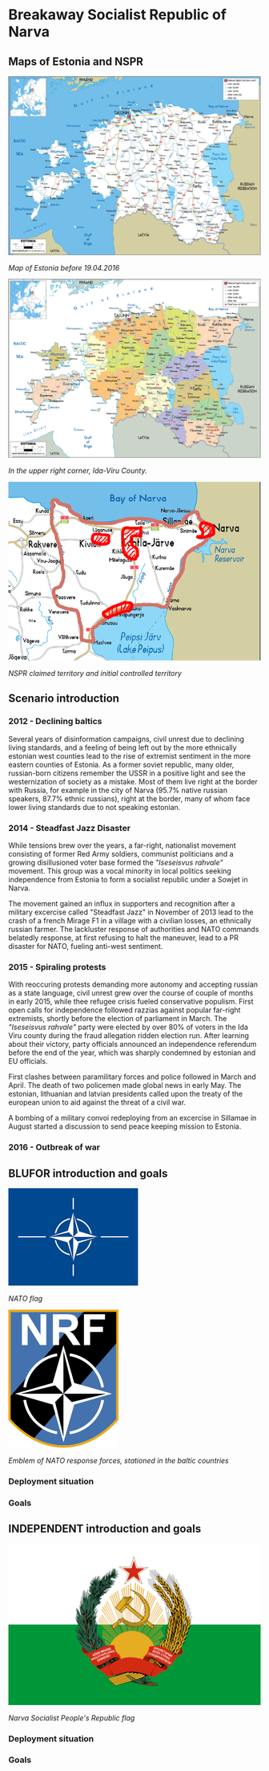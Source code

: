 # Breakaway Socialist Republic of Narva

## Maps of Estonia and NSPR

<img src="ressources/estonia_prewar.png">

*Map of Estonia before 19.04.2016*

<img src="ressources/estonia_political_map.png">

*In the upper right corner, Ida-Viru County.*

<img src="ressources/estonia-post-2015.png">

*NSPR claimed territory and initial controlled territory*

## Scenario introduction

### 2012 - Declining baltics

Several years of disinformation campaigns, civil unrest due to declining living
standards, and a feeling of being left out by the more ethnically estonian west
counties lead to the rise of extremist sentiment in the more eastern counties
of Estonia. As a former soviet republic, many older, russian-born citizens
remember the USSR in a positive light and see the westernization of society as
a mistake. Most of them live right at the border with Russia, for example in
the city of Narva (95.7% native russian speakers, 87.7% ethnic russians), right
at the border, many of whom face lower living standards due to not speaking estonian.

### 2014 - Steadfast Jazz Disaster

While tensions brew over the years, a far-right, nationalist movement consisting
of former Red Army soldiers, communist politicians and a growing disillusioned
voter base formed the *"Iseseisvus rahvale"* movement. This group was a vocal
minority in local politics seeking independence from Estonia to form a socialist
republic under a Sowjet in Narva.

The movement gained an influx in supporters and recognition after a military
excercise called "Steadfast Jazz" in November of 2013 lead to the crash of a
french Mirage F1 in a village with a civilian losses, an ethnically russian
farmer. The lackluster response of authorities and NATO commands belatedly
response, at first refusing to halt the maneuver, lead to a PR disaster for
NATO, fueling anti-west sentiment.

### 2015 - Spiraling protests

With reoccuring protests demanding more autonomy and accepting russian as a state
language, civil unrest grew over the course of couple of months in early 2015,
while thee refugee crisis fueled conservative populism. First open calls for 
independence followed razzias against popular far-right extremists, shortly before 
the election of parliament in March. The *"Iseseisvus rahvale"* party were elected 
by over 80% of voters in the Ida Viru county during the fraud allegation ridden election run. 
After learning about their victory, party officials announced an independence referendum
before the end of the year, which was sharply condemned by estonian and EU officials.

First clashes between paramilitary forces and police followed in March and April.
The death of two policemen made global news in early May. The estonian, lithuanian 
and latvian presidents called upon the treaty of the european union to aid against the
threat of a civil war. 

A bombing of a military convoi redeploying from an excercise in Sillamae in August
started a discussion to send peace keeping mission to Estonia.

### 2016 - Outbreak of war

## BLUFOR introduction and goals

<img src="ressources/nato.png">

*NATO flag*

<img src="ressources/NRF%20emblem.png">

*Emblem of NATO response forces, stationed in the baltic countries*

### Deployment situation

### Goals

## INDEPENDENT introduction and goals

<img src="ressources/NSPR%20flag.png">

*Narva Socialist People's Republic flag*

### Deployment situation

### Goals
